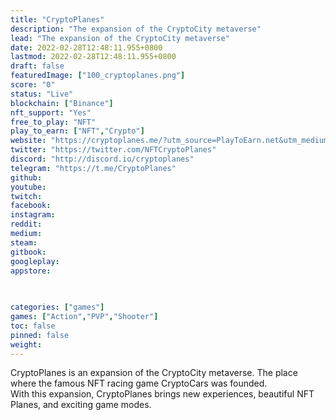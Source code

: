 ```yaml
---
title: "CryptoPlanes"
description: "The expansion of the CryptoCity metaverse"
lead: "The expansion of the CryptoCity metaverse"
date: 2022-02-28T12:48:11.955+0800
lastmod: 2022-02-28T12:48:11.955+0800
draft: false
featuredImage: ["100_cryptoplanes.png"]
score: "0"
status: "Live"
blockchain: ["Binance"]
nft_support: "Yes"
free_to_play: "NFT"
play_to_earn: ["NFT","Crypto"]
website: "https://cryptoplanes.me/?utm_source=PlayToEarn.net&utm_medium=organic&utm_campaign=gamepage"
twitter: "https://twitter.com/NFTCryptoPlanes"
discord: "http://discord.io/cryptoplanes"
telegram: "https://t.me/CryptoPlanes"
github: 
youtube: 
twitch: 
facebook: 
instagram: 
reddit: 
medium: 
steam: 
gitbook: 
googleplay: 
appstore: 

  
    
categories: ["games"]
games: ["Action","PVP","Shooter"]
toc: false
pinned: false
weight: 
---
```

CryptoPlanes is an expansion of the CryptoCity metaverse. The place where the famous NFT racing game CryptoCars was founded.<br> With this expansion, CryptoPlanes brings new experiences, beautiful NFT Planes, and exciting game modes.